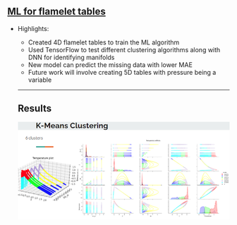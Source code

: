 ## [ML for flamelet tables](https://rohitmishranitrr.github.io/MLcombustion)

* Highlights:
  * Created 4D flamelet tables to train the ML algorithm
  * Used TensorFlow to test different clustering algorithms along with DNN for identifying manifolds
  * New model can predict the missing data with lower MAE
  * Future work will involve creating 5D tables with pressure being a variable
  
  ---
  ## Results
   ![K-Means Clustering](MLflamelet.PNG)
